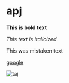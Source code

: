 # apj
**This is bold text**

*This text is italicized*

~~This was mistaken text~~

[google](https://www.google.com/search?channel=fs&client=ubuntu&q=google&shem=ssmd)

![taj](https://lh3.googleusercontent.com/W-cQB2yImSb0xUWQL5twLnbOW8xAhBFzIhsAKvxc00AI-qp4MUsjKXLi9M4fzMUu7w=s1200)

